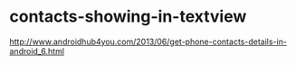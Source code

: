 # contacts-showing-in-textview
http://www.androidhub4you.com/2013/06/get-phone-contacts-details-in-android_6.html


<uses-permission android:name="android.permission.READ_PHONE_STATE" />
<uses-permission android:name="android.permission.READ_CONTACTS" /> 
